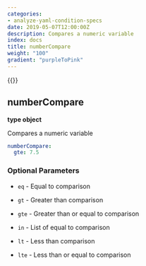 ```yaml
---
categories:
- analyze-yaml-condition-specs
date: 2019-05-07T12:00:00Z
description: Compares a numeric variable
index: docs
title: numberCompare
weight: "100"
gradient: "purpleToPink"
---
```


{{<legacynotice>}}

## numberCompare

**type object**

Compares a numeric variable


```yaml
numberCompare:
  gte: 7.5
```


### Optional Parameters


- `eq` - Equal to comparison


- `gt` - Greater than comparison


- `gte` - Greater than or equal to comparison


- `in` - List of equal to comparison


- `lt` - Less than comparison


- `lte` - Less than or equal to comparison

